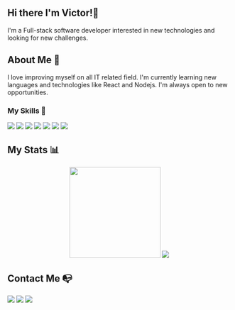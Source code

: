 ## Hi there I'm Victor!👋
I'm a Full-stack software developer interested in new technologies and looking for new challenges.
## About Me 📄
I love improving myself on all IT related field. I'm currently learning new languages and technologies like React and Nodejs. I'm always open to new opportunities.
### My Skills 📖
<div>
  <img src = "https://img.shields.io/badge/-HTML5-E34F26?style=flat&logo=html5&logoColor=white">
  <img src = "https://img.shields.io/badge/-CSS3-1572B6?style=flat&logo=css3&logoColor=white">
  <img src="https://img.shields.io/badge/-Sass-cc6699?style=flat&logo=sass&logoColor=ffffff">
  <img src="https://img.shields.io/badge/-Bootstrap-563D7C?style=flat&logo=bootstrap&logoColor=white">
  <img src="https://img.shields.io/badge/-JavaScript-eed718?style=flat&logo=javascript&logoColor=ffffff">
  <img src="https://img.shields.io/badge/node.js-6DA55F?style=flat&logo=node.js&logoColor=ffffff">
  <img src="https://badgen.net/badge/icon/git?icon=git&label">
</div>

## My Stats :bar_chart:
<div align=center>
 <img height=205 src="https://github-readme-stats.vercel.app/api?username=chukwuebukaVictor&show_icons=true&theme=city_lights&count_private=true&include_all_commits=true" />
 <img src="https://github-readme-stats.vercel.app/api/top-langs/?username=chukwuebukaVictor&theme=city_lights&langs_count=3" />
</div>

## Contact Me :mailbox_with_no_mail:
<div>
  <a href="https://www.linkedin.com/in/chukwuebuka-ozoede-46616a219"><img src="https://img.shields.io/badge/LinkedIn-0077B5?style=for-the-badge&logo=linkedin&logoColor=white"></a>
  <a href="mailto:chukwuebuka.victor.ozoede@gmail.com/"><img src="https://img.shields.io/badge/Gmail-D14836?style=for-the-badge&logo=gmail&logoColor=white"></a>
  <a href="https://twitter.com/OzoedeVictor"><img src="https://img.shields.io/badge/Twitter-1DA1F2?style=for-the-badge&logo=twitter&logoColor=white"></a>
</div>

<!--
**chukwuebukaVictor/chukwuebukaVictor** is a ✨ _special_ ✨ repository because its `README.md` (this file) appears on your GitHub profile.

Here are some ideas to get you started:

- 🔭 I’m currently working on ...
